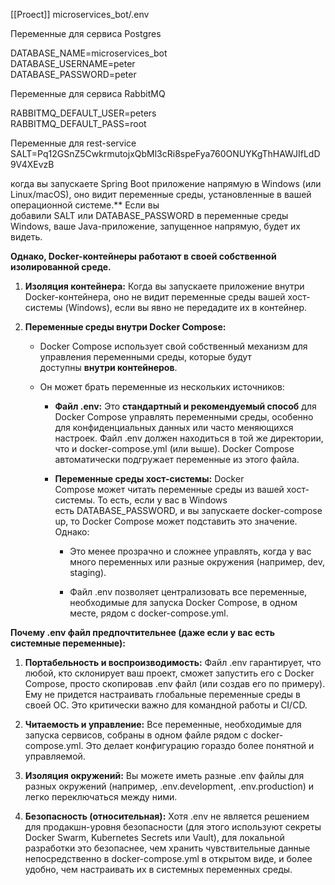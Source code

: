 [[Proect]]
 microservices_bot/.env  
  
Переменные для сервиса Postgres  

DATABASE_NAME=microservices_bot  
DATABASE_USERNAME=peter  
DATABASE_PASSWORD=peter  
  
Переменные для сервиса RabbitMQ  

RABBITMQ_DEFAULT_USER=peters  
RABBITMQ_DEFAULT_PASS=root  
  
Переменные для rest-service  
SALT=Pq12GSnZ5CwkrmutojxQbMl3cRi8speFya760ONUYKgThHAWJIfLdD9V4XEvzB





когда вы запускаете Spring Boot приложение напрямую в Windows (или Linux/macOS), оно видит переменные среды, установленные в вашей операционной системе.** Если вы добавили SALT или DATABASE_PASSWORD в переменные среды Windows, ваше Java-приложение, запущенное напрямую, будет их видеть.

**Однако, Docker-контейнеры работают в своей собственной изолированной среде.**

1. **Изоляция контейнера:** Когда вы запускаете приложение внутри Docker-контейнера, оно не видит переменные среды вашей хост-системы (Windows), если вы явно не передадите их в контейнер.
    
2. **Переменные среды внутри Docker Compose:**
    
    - Docker Compose использует свой собственный механизм для управления переменными среды, которые будут доступны **внутри контейнеров**.
        
    - Он может брать переменные из нескольких источников:
        
        - **Файл .env:** Это **стандартный и рекомендуемый способ** для Docker Compose управлять переменными среды, особенно для конфиденциальных данных или часто меняющихся настроек. Файл .env должен находиться в той же директории, что и docker-compose.yml (или выше). Docker Compose автоматически подгружает переменные из этого файла.
            
        - **Переменные среды хост-системы:** Docker Compose может читать переменные среды из вашей хост-системы. То есть, если у вас в Windows есть DATABASE_PASSWORD, и вы запускаете docker-compose up, то Docker Compose может подставить это значение. Однако:
            
            - Это менее прозрачно и сложнее управлять, когда у вас много переменных или разные окружения (например, dev, staging).
                
            - Файл .env позволяет централизовать все переменные, необходимые для запуска Docker Compose, в одном месте, рядом с docker-compose.yml.
                

**Почему .env файл предпочтительнее (даже если у вас есть системные переменные):**

1. **Портабельность и воспроизводимость:** Файл .env гарантирует, что любой, кто склонирует ваш проект, сможет запустить его с Docker Compose, просто скопировав .env файл (или создав его по примеру). Ему не придется настраивать глобальные переменные среды в своей ОС. Это критически важно для командной работы и CI/CD.
    
2. **Читаемость и управление:** Все переменные, необходимые для запуска сервисов, собраны в одном файле рядом с docker-compose.yml. Это делает конфигурацию гораздо более понятной и управляемой.
    
3. **Изоляция окружений:** Вы можете иметь разные .env файлы для разных окружений (например, .env.development, .env.production) и легко переключаться между ними.
    
4. **Безопасность (относительная):** Хотя .env не является решением для продакшн-уровня безопасности (для этого используют секреты Docker Swarm, Kubernetes Secrets или Vault), для локальной разработки это безопаснее, чем хранить чувствительные данные непосредственно в docker-compose.yml в открытом виде, и более удобно, чем настраивать их в системных переменных среды.